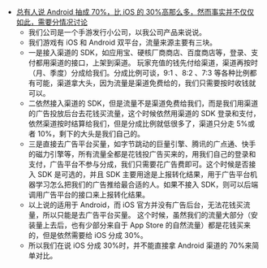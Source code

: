 - [总有人说 Android 抽成 70%，比 iOS 的 30%高那么多，然而事实并不仅仅如此，需要分情况讨论](https://www.v2ex.com/t/700677)
	- 我们公司是一个手游发行小公司，以我公司产品来说说。
	- 我们游戏有 iOS 和 Android 双平台，流量来源主要有三块。
	- 一是接入渠道的 SDK，如应用宝、硬核厂商商店、百度商店等，登录、支付都用渠道的接口，上架到渠道。
	  玩家充值的钱先付给渠道，渠道再按时（月、季度）分成给我们。分成比例可谈，9:1 、8:2 、7:3 等各种比例都有可能，渠道拿大头，因为流量是渠道免费给的，我们只需要按时收钱就可以。
	- 二依然接入渠道的 SDK，但是流量不是渠道免费给我们，而是我们用渠道的广告投放后台去花钱买流量，这个时候依然用渠道的 SDK 登录和支付，依然渠道按时结算给我们，但是分成比例就低很多了，渠道只分走 5%或者 10%，剩下的大头是我们自己的。
	- 三是直接去广告平台买量，如字节跳动的巨量引擎、腾讯的广点通、快手的磁力引擎等，所有流量全都是花钱投广告买来的，用我们自己的登录和支付，广告平台不参与分成，我们只需要花广告费即可。这个时候是否接入 SDK 是可选的，并且 SDK 主要用途是上报转化结果，用于广告平台机器学习怎么把我们的广告推给最合适的人。如果不接入 SDK，则可以后端调用广告平台的接口来上报转化结果。
	- 以上说的适用于 Android，而 iOS 官方并没有广告后台，无法花钱买流量，所以只能是去广告平台买量。
	  这个时候，虽然我们的流量大部分（安装量上去后，也有少部分来自于 App Store 的自然流量）都是花钱买来的，但是依然需要给 iOS 分成 30%。
	- 所以我们在说 iOS 分成 30%时，并不能直接拿 Android 渠道的 70%来简单对比。